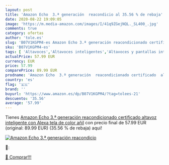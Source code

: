 ```yaml
---
layout: post
title: 'Amazon Echo  3.ª generación  reacondicio al 35.56 % de rebaja'
date: 2020-08-22 19:09:05
image: 'https://m.media-amazon.com/images/I/41q9ZGejNQL._SL400_.jpg'
comments: true
category: ofertas
author: 'tole.es'
slug: 'B07V1KGPM4-es Amazon Echo 3.ª generación reacondicionado certificado...'
sku: 'B07V1KGPM4-es'
tags: [ 'Altavoces','Altavoces inteligentes','Altavoces y pantallas inteligentes Echo','Dispositivos Amazon','Dispositivos Amazon y Accesorios','Electrónica','Equipos de audio y Hi-Fi','Pantallas inteligentes','alexa','amazon','echo', ]
actualPrice: 57.99 EUR
currency: EUR
price: 57.99
comparePrice: 89.99 EUR
prodname: 'Amazon Echo  3.ª generación  reacondicionado certificado  altavoz inteligente con Alexa  tela de color añil'
country: 'es'
flag: '🇪🇸'
brand: ''
buyurl: 'https://www.amazon.es/dp/B07V1KGPM4/?tag=tolees-21'
descuento: '35.56'
average: '57.99'
---
```


Tienes [Amazon Echo  3.ª generación  reacondicionado certificado  altavoz inteligente con Alexa  tela de color añil](https://www.amazon.es/dp/B07V1KGPM4/?tag=tolees-21) con precio final de  57.99 EUR (original: 89.99 EUR) (35.56 %  de rebaja) aqui!

[![Amazon Echo  3.ª generación  reacondicio](https://m.media-amazon.com/images/I/41q9ZGejNQL._SL400_.jpg)](https://www.amazon.es/dp/B07V1KGPM4/?tag=tolees-21)

🔎:


[🛒 Comprar!!!](https://www.amazon.es/dp/B07V1KGPM4/?tag=tolees-21)
